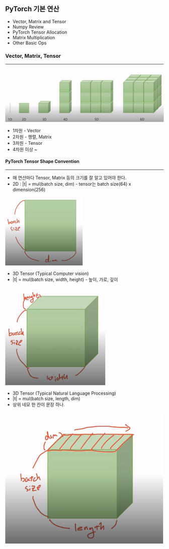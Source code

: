 ## PyTorch 기본 연산

- Vector, Matrix and Tensor
- Numpy Review
- PyTorch Tensor Allocation
- Matrix Multiplication
- Other Basic Ops



### Vector, Matrix, Tensor

---

![image-20200822135310578](../upload/image-20200822135310578.png)

- 1차원 - Vector
- 2차원 - 행렬, Matrix
- 3차원 - Tensor
- 4차원 이상 ~ 



#### PyTorch Tensor Shape Convention

---

- 매 연산마다 Tensor, Matrix 등의 크기를 잘 알고 있어야 한다.
- 2D : |t| = mul(batch size, dim) - tensor는 batch size(64) x dimension(256)

<img src="../upload/image-20200822135612221.png" alt="image-20200822135612221" style="zoom:50%;" />

- 3D Tensor (Typical Computer vision)
- |t| = mul(batch size, width, height) - 높이, 가로, 깊이

<img src="../upload/image-20200822135800663.png" alt="image-20200822135800663" style="zoom:67%;" />

- 3D Tensor (Typical Natural Language Processing)
- |t| = mul(batch size, length, dim)
- 상위 네모 한 칸이 문장 하나.

<img src="../upload/image-20200822135957017.png" alt="image-20200822135957017" style="zoom:80%;" />



